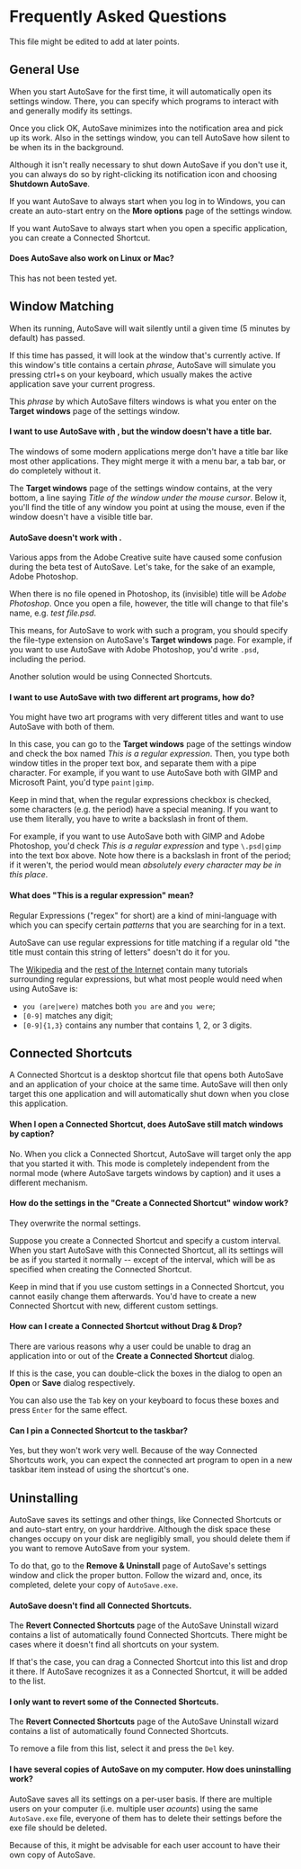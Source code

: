 # Frequently Asked Questions

This file might be edited to add at later points.



## General Use

When you start AutoSave for the first time, it will automatically open its
settings window. There, you can specify which programs to interact with and
generally modify its settings.

Once you click OK, AutoSave minimizes into the notification area and pick up
its work.
Also in the settings window, you can tell AutoSave how silent to be when its
in the background.

Although it isn't really necessary to shut down AutoSave if you don't use it,
you can always do so by right-clicking its notification icon and
choosing **Shutdown AutoSave**.

If you want AutoSave to always start when you log in to Windows, you can
create an auto-start entry on the **More options** page of the settings window.

If you want AutoSave to always start when you open a specific application,
you can create a Connected Shortcut.


#### Does AutoSave also work on Linux or Mac?

This has not been tested yet.



## Window Matching

When its running, AutoSave will wait silently until a given time
(5 minutes by default) has passed.

If this time has passed, it will look at the window that's currently active.
If this window's title contains a certain *phrase*, AutoSave will simulate
you pressing ctrl+s on your keyboard, which usually makes the active application
save your current progress.

This *phrase* by which AutoSave filters windows is what you enter on the
**Target windows** page of the settings window.


#### I want to use AutoSave with <Art Program>, but the window doesn't have a title bar.

The windows of some modern applications merge don't have a title bar like
most other applications. They might merge it with a menu bar, a tab bar,
or do completely without it.

The **Target windows** page of the settings window contains, at the very bottom,
a line saying *Title of the window under the mouse cursor*.
Below it, you'll find the title of any window you point at using the mouse,
even if the window doesn't have a visible title bar.



#### AutoSave doesn't work with <Adobe Product>.

Various apps from the Adobe Creative suite have caused some confusion during
the beta test of AutoSave.
Let's take, for the sake of an example, Adobe Photoshop.

When there is no file opened in Photoshop, its (invisible) title will be
*Adobe Photoshop*.
Once you open a file, however, the title will change to that file's name,
e.g. *test file.psd*.

This means, for AutoSave to work with such a program, you should specify
the file-type extension on AutoSave's **Target windows** page.
For example, if you want to use AutoSave with Adobe Photoshop,
you'd write ``.psd``, including the period.

Another solution would be using Connected Shortcuts.



#### I want to use AutoSave with two different art programs, how do?

You might have two art programs with very different titles and want to
use AutoSave with both of them.

In this case, you can go to the **Target windows** page of the settings window
and check the box named *This is a regular expression*.
Then, you type both window titles in the proper text box, and separate them
with a pipe character.
For example, if you want to use AutoSave both with GIMP and Microsoft Paint,
you'd type ``paint|gimp``.

Keep in mind that, when the regular expressions checkbox is checked, some
characters (e.g. the period) have a special meaning.
If you want to use them literally, you have to write a backslash in front
of them.

For example, if you want to use AutoSave both with GIMP and Adobe Photoshop,
you'd check *This is a regular expression* and type ``\.psd|gimp`` into
the text box above.
Note how there is a backslash in front of the period; if it weren't, the period
would mean *absolutely every character may be in this place*.


#### What does "This is a regular expression" mean?

Regular Expressions ("regex" for short) are a kind of mini-language with which
you can specify certain *patterns* that you are searching for in a text.

AutoSave can use regular expressions for title matching if a regular old
"the title must contain this string of letters" doesn't do it for you.

The [Wikipedia](http://en.wikipedia.org/wiki/Regular_expression#POSIX_basic_and_extended)
and the [rest of the Internet](https://duckduckgo.com/?q=regular+expressions+tutorial)
contain many tutorials surrounding regular expressions, but what most people
would need when using AutoSave is:

* ``you (are|were)`` matches both ``you are`` and ``you were``;
* ``[0-9]`` matches any digit;
* ``[0-9]{1,3}`` contains any number that contains 1, 2, or 3 digits.



## Connected Shortcuts

A Connected Shortcut is a desktop shortcut file that opens both AutoSave
and an application of your choice at the same time.
AutoSave will then only target this one application and will automatically
shut down when you close this application.

#### When I open a Connected Shortcut, does AutoSave still match windows by caption?

No. When you click a Connected Shortcut, AutoSave will target only the app
that you started it with.
This mode is completely independent from the normal mode (where AutoSave
targets windows by caption) and it uses a different mechanism.


#### How do the settings in the "Create a Connected Shortcut" window work?

They overwrite the normal settings.

Suppose you create a Connected Shortcut and specify a custom interval.
When you start AutoSave with this Connected Shortcut, all its settings will
be as if you started it normally -- except of the interval, which will be as
specified when creating the Connected Shortcut.

Keep in mind that if you use custom settings in a Connected Shortcut, you
cannot easily change them afterwards. You'd have to create a new Connected
Shortcut with new, different custom settings.


#### How can I create a Connected Shortcut without Drag & Drop?

There are various reasons why a user could be unable to drag an application
into or out of the **Create a Connected Shortcut** dialog.

If this is the case, you can double-click the boxes in the dialog to open
an **Open** or **Save** dialog respectively.

You can also use the ``Tab`` key on your keyboard to focus these boxes and
press ``Enter`` for the same effect.


#### Can I pin a Connected Shortcut to the taskbar?

Yes, but they won't work very well.
Because of the way Connected Shortcuts work, you can expect the connected
art program to open in a new taskbar item instead of using the shortcut's one.


## Uninstalling

AutoSave saves its settings and other things, like Connected Shortcuts or
and auto-start entry, on your harddrive.
Although the disk space these changes occupy on your disk are negligibly small,
you should delete them if you want to remove AutoSave from your system.

To do that, go to the **Remove & Uninstall** page of AutoSave's
settings window and click the proper button.
Follow the wizard and, once, its completed, delete your copy of ``AutoSave.exe``.

#### AutoSave doesn't find all Connected Shortcuts.

The **Revert Connected Shortcuts** page of the AutoSave Uninstall wizard
contains a list of automatically found Connected Shortcuts.
There might be cases where it doesn't find all shortcuts on your system.

If that's the case, you can drag a Connected Shortcut into this list and drop
it there.
If AutoSave recognizes it as a Connected Shortcut, it will be added to the list.


#### I only want to revert some of the Connected Shortcuts.

The **Revert Connected Shortcuts** page of the AutoSave Uninstall wizard
contains a list of automatically found Connected Shortcuts.

To remove a file from this list, select it and press the ``Del`` key.


#### I have several copies of AutoSave on my computer. How does uninstalling work?

AutoSave saves all its settings on a per-user basis.
If there are multiple users on your computer (i.e. multiple user *acounts*)
using the same ``AutoSave.exe`` file, everyone of them has to delete their
settings before the exe file should be deleted.

Because of this, it might be advisable for each user account to have their
own copy of AutoSave.
